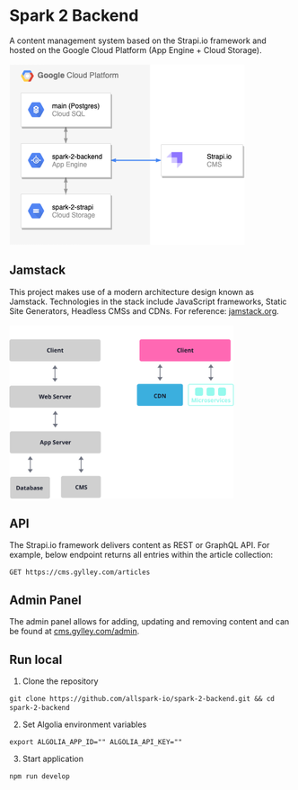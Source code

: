 # Spark 2 Backend

A content management system based on the Strapi.io framework and hosted on the Google Cloud Platform (App Engine + Cloud Storage).
\
\
![Drag Racing](spark-2-backend-architecture.png)

## Jamstack
This project makes use of a modern architecture design known as Jamstack. Technologies in the stack include JavaScript frameworks, Static Site Generators, Headless CMSs and CDNs. For reference: [jamstack.org](https://jamstack.org/).
\
\
<img src="jamstack.svg" alt="drawing" width="400"/>

## API
The Strapi.io framework delivers content as REST or GraphQL API. For example, below endpoint returns all entries within the article collection:
```
GET https://cms.gylley.com/articles
```

## Admin Panel
The admin panel allows for adding, updating and removing content and can be found at [cms.gylley.com/admin](https://cms.gylley.com/admin).

## Run local
1. Clone the repository
```
git clone https://github.com/allspark-io/spark-2-backend.git && cd spark-2-backend
```
2. Set Algolia environment variables
```
export ALGOLIA_APP_ID="" ALGOLIA_API_KEY=""
```
3. Start application
```
npm run develop
```